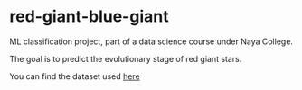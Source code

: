 # red-giant-blue-giant

ML classification project, part of a data science course under Naya College.

The goal is to predict the evolutionary stage of red giant stars.

You can find the dataset used [here](https://www.kaggle.com/datasets/fernandolima23/asteroseismology-of-16000-kepler-red-giants)